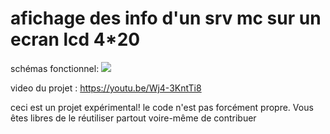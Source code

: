 # afichage des info d'un srv mc sur un ecran lcd 4*20

schémas fonctionnel:
![
](https://i.imgur.com/9CUkwgK.png)

video du projet : https://youtu.be/Wj4-3KntTi8

ceci est un projet expérimental!
le code n'est pas forcément propre.
Vous êtes libres de le réutiliser partout voire-même de contribuer

